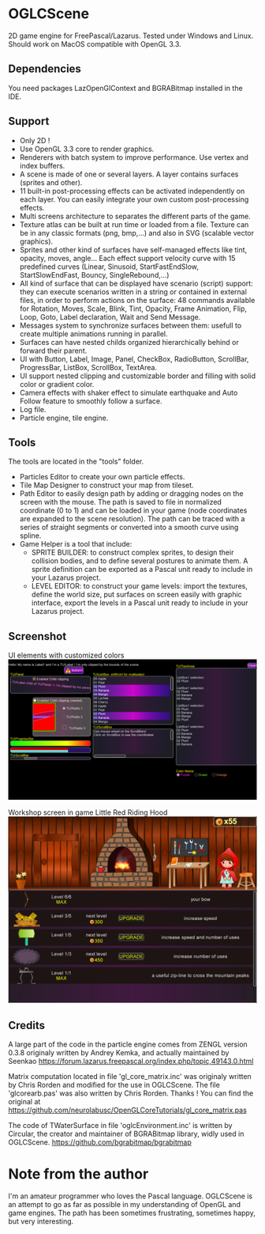 # OGLCScene
2D game engine for FreePascal/Lazarus. Tested under Windows and Linux. Should work on MacOS compatible with OpenGL 3.3.  
## Dependencies
You need packages LazOpenGlContext and BGRABitmap installed in the IDE.  
## Support
- Only 2D !
- Use OpenGL 3.3 core to render graphics.
- Renderers with batch system to improve performance. Use vertex and index buffers.
- A scene is made of one or several layers. A layer contains surfaces (sprites and other).
- 11 built-in post-processing effects can be activated independently on each layer. You can easily integrate your own custom post-processing effects.
- Multi screens architecture to separates the different parts of the game.
- Texture atlas can be built at run time or loaded from a file. Texture can be in any classic formats (png, bmp,...) and also in SVG (scalable vector graphics).
- Sprites and other kind of surfaces have self-managed effects like tint, opacity, moves, angle... Each effect support velocity curve with 15 predefined curves (Linear, Sinusoid, StartFastEndSlow, StartSlowEndFast, Bouncy, SingleRebound,...)
- All kind of surface that can be displayed have scenario (script) support: they can execute scenarios written in a string or contained in external files, in order to perform actions on the surface: 48 commands available for Rotation, Moves, Scale, Blink, Tint, Opacity, Frame Animation, Flip, Loop, Goto, Label declaration, Wait and Send Message.
- Messages system to synchronize surfaces between them: usefull to create multiple animations running in parallel.
- Surfaces can have nested childs organized hierarchically behind or forward their parent.
- UI with Button, Label, Image, Panel, CheckBox, RadioButton, ScrollBar, ProgressBar, ListBox, ScrollBox, TextArea.
- UI support nested clipping and customizable border and filling with solid color or gradient color.
- Camera effects with shaker effect to simulate earthquake and Auto Follow feature to smoothly follow a surface.
- Log file.
- Particle engine, tile engine.  

## Tools
The tools are located in the "tools" folder.
- Particles Editor to create your own particle effects.
- Tile Map Designer to construct your map from tileset.
- Path Editor to easily design path by adding or dragging nodes on the screen with the mouse. The path is saved to file in normalized coordinate (0 to 1) and can be loaded in your game (node coordinates are expanded to the scene resolution). The path can be traced with a series of straight segments or converted into a smooth curve using spline.
- Game Helper is a tool that include:
  - SPRITE BUILDER: to construct complex sprites, to design their collision bodies, and to define several postures to animate them. A sprite definition can be exported as a Pascal unit ready to include in your Lazarus project.
  - LEVEL EDITOR: to construct your game levels: import the textures, define the world size, put surfaces on screen easily with graphic interface, export the levels in a Pascal unit ready to include in your Lazarus project.

  
## Screenshot
UI elements with customized colors
![UI elements with customized colors](https://github.com/Lulu04/OGLCScene/blob/a010429fb9950dc95ed595a0e2866dc50e32ed1b/screenshot/UIElements.png)
  
Workshop screen in game Little Red Riding Hood
![Workshop screen in game Little Red Riding Hood](https://github.com/Lulu04/OGLCScene/blob/a010429fb9950dc95ed595a0e2866dc50e32ed1b/screenshot/GameLittleRedRidingHood.png)
  
## Credits
A large part of the code in the particle engine comes from ZENGL version 0.3.8 originaly written by Andrey Kemka, and actually maintained by Seenkao https://forum.lazarus.freepascal.org/index.php/topic,49143.0.html

Matrix computation located in file 'gl_core_matrix.inc' was originaly written by Chris Rorden and modified for the use in OGLCScene. The file 'glcorearb.pas' was also written by Chris Rorden. Thanks !
You can find the original at https://github.com/neurolabusc/OpenGLCoreTutorials/gl_core_matrix.pas

The code of TWaterSurface in file 'oglcEnvironment.inc' is written by Circular, the creator and maintainer of BGRABitmap library, widly used in OGLCScene. https://github.com/bgrabitmap/bgrabitmap
# Note from the author
I'm an amateur programmer who loves the Pascal language. OGLCScene is an attempt to go as far as possible in my understanding of OpenGL and game engines. The path has been sometimes frustrating, sometimes happy, but very interesting.